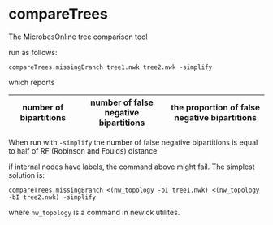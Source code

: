 # compareTrees

The MicrobesOnline tree comparison tool

run as follows:

`compareTrees.missingBranch tree1.nwk tree2.nwk -simplify`

which reports

| number of bipartitions | number of false negative bipartitions | the proportion of false negative bipartitions |
|------------------------|---------------------------------------|-----------------------------------------------|

When run with `-simplify` the number of false negative bipartitions is equal to half of RF (Robinson and Foulds) distance

if internal nodes have labels, the command above might fail. The simplest solution is:

`compareTrees.missingBranch <(nw_topology -bI tree1.nwk) <(nw_topology -bI tree2.nwk) -simplify`

where `nw_topology` is a command in newick utilites.


